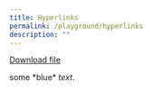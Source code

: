 ```yaml
---
title: Hyperlinks
permalink: /playground/hyperlinks
description: ""
---
```

[Download file](https://go.gov.sg/tl-font-ttf)

<span style="_color_:blue">some \*blue\* _text_</span>.